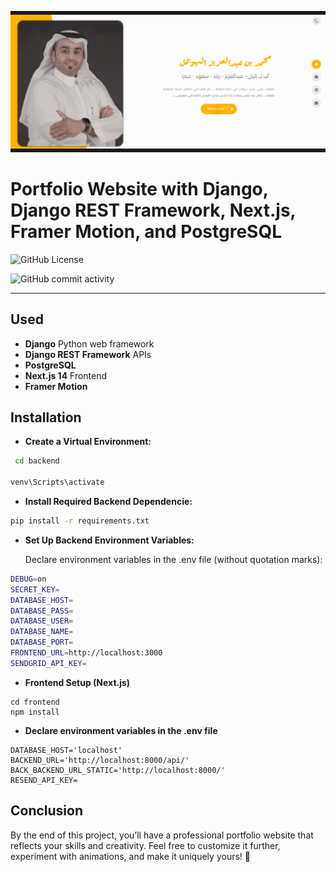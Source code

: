 

![Alt text](screenshots/1.gif)

# Portfolio Website with Django, Django REST Framework, Next.js, Framer Motion, and PostgreSQL




![GitHub License](https://img.shields.io/github/license/mhuwaimel/Django-Nextjs-Portfolio-Arabic)

![GitHub commit activity](https://img.shields.io/github/commit-activity/w/mhuwaimel/Django-Nextjs-Portfolio-Arabic?style=flat)

---

## Used

- __Django__ Python web framework
- __Django REST Framework__ APIs
- __PostgreSQL__
- __Next.js 14__ Frontend
- __Framer Motion__






## Installation

- __Create a Virtual Environment:__

```bash
 cd backend

venv\Scripts\activate
```
- __Install Required Backend Dependencie:__
```bash
pip install -r requirements.txt

```
- __Set Up Backend Environment Variables:__

    Declare environment variables in the .env file (without quotation marks):

```bash
DEBUG=on
SECRET_KEY=
DATABASE_HOST=
DATABASE_PASS=
DATABASE_USER=
DATABASE_NAME=
DATABASE_PORT=
FRONTEND_URL=http://localhost:3000
SENDGRID_API_KEY=

```
- __Frontend Setup (Next.js)__

```
cd frontend
npm install
```
- __Declare environment variables in the .env file__

```
DATABASE_HOST='localhost'
BACKEND_URL='http://localhost:8000/api/'
BACK_BACKEND_URL_STATIC='http://localhost:8000/'
RESEND_API_KEY=
```
## Conclusion

By the end of this project, you’ll have a professional portfolio website that reflects your skills and creativity. Feel free to customize it further, experiment with animations, and make it uniquely yours! 🚀


